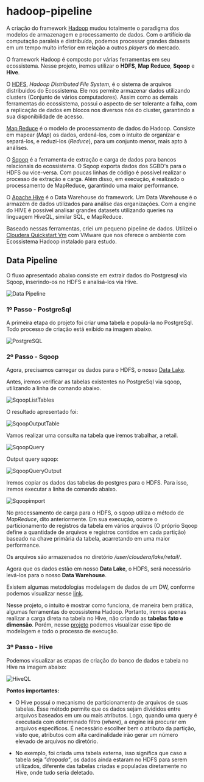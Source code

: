 # hadoop-pipeline

A criação do framework [Hadoop](https://hadoop.apache.org/) mudou totalmente o paradigma dos modelos de armazenagem e processamento de dados. Com o artifício da computação paralela e distribuída, podemos processar grandes datasets em um tempo muito inferior em relação a outros *players* do mercado. 

O framework Hadoop é composto por várias ferramentas em seu ecossistema. Nesse projeto, iremos utilizar o **HDFS**, **Map Reduce**, **Sqoop** e **Hive**.
 
O [HDFS](https://hadoop.apache.org/docs/r1.2.1/hdfs_design.htm), *Hadoop Distributed File System*, é o sistema de arquivos distribuidos do Ecossistema. Ele nos permite armazenar dados utilizando clusters (Conjunto de vários computadores). Assim como as demais ferramentas do ecossistema, possui o aspecto de ser tolerante a falha, com a replicação de dados em blocos nos diversos nós do cluster, garantindo a sua disponibilidade de acesso.

[Map Reduce](https://hadoop.apache.org/docs/r1.2.1/mapred_tutorial.html#Purpose) é o modelo de processamento de dados do Hadoop. Consiste em  mapear (*Map*) os dados, ordená-los, com o intuito de organizar e separá-los, e reduzi-los (*Reduce*), para um conjunto menor, mais apto à análises.

O [Sqoop](https://sqoop.apache.org/) é a ferramenta de extração e carga de dados para bancos relacionais do ecossistema. O Sqoop exporta dados dos SGBD's para o HDFS ou vice-versa. Com poucas linhas de código é possível realizar o processo de extração e carga. Além disso, em execução, é realizado o processamento de MapReduce, garantindo uma maior performance.

O [Apache Hive](https://hive.apache.org/) é o Data Warehouse do framework. Um Data Warehouse é o armazém de dados utilizados para análise das organizações. Com a engine do HIVE é possível analisar grandes datasets utilizando queries na linguagem HiveQL, similar SQL, e MapReduce.

Baseado nessas ferramentas, criei um pequeno pipeline de dados. Utilizei o [Cloudera Quickstart Vm](https://docs.cloudera.com/documentation/enterprise/5-14-x/topics/cloudera_quickstart_vm.html) com VMware que nos oferece o ambiente com Ecossistema Hadoop instalado para estudo.

## Data Pipeline 

O fluxo apresentado abaixo consiste em extrair dados do Postgresql via Sqoop, inserindo-os no HDFS e analisá-los via Hive.

![Data Pipeline](https://github.com/levisouuza/hadoop-pipeline/blob/master/HadoopFiles/hadoop-pipeline.PNG)

### 1º Passo - PostgreSql

A primeira etapa do projeto foi criar uma tabela e populá-la no PostgreSql. Todo processo de criação está exibido na imagem abaixo. 

![PostgreSQL](https://github.com/levisouuza/hadoop-pipeline/blob/master/HadoopFiles/Postgresql.png)

### 2º Passo - Sqoop

Agora, precisamos carregar os dados para o HDFS, o nosso [Data Lake](https://www.redhat.com/pt-br/topics/data-storage/what-is-a-data-lake).

Antes, iremos verificar as tabelas existentes no PostgreSql via sqoop, utilizando a linha de comando abaixo. 

![SqoopListTables](https://github.com/levisouuza/hadoop-pipeline/blob/master/HadoopFiles/SqoopListTables.png)

O resultado apresentado foi:

![SqoopOutputTable](https://github.com/levisouuza/hadoop-pipeline/blob/master/HadoopFiles/SqooplistTables.jpeg)

Vamos realizar uma consulta na tabela que iremos trabalhar, a retail. 

![SqoopQuery](https://github.com/levisouuza/hadoop-pipeline/blob/master/HadoopFiles/SqoopQuery.png)

Output query sqoop:

![SqoopQueryOutput](https://github.com/levisouuza/hadoop-pipeline/blob/master/HadoopFiles/SqoopQuery.jpeg)

Iremos copiar os dados das tabelas do postgres para o HDFS. Para isso, iremos executar a linha de comando abaixo.

![Sqoopimport](https://github.com/levisouuza/hadoop-pipeline/blob/master/HadoopFiles/SqoopImport.png)

No processamento de carga para o HDFS, o sqoop utiliza o método de *MapReduce*, dito anteriormente. Em sua execução, ocorre o particionamento de registros da tabela em vários arquivos (O próprio Sqoop define a quantidade de arquivos e registros contidos em cada partição) baseado na chave primária da tabela, acarretando em uma maior performance.

Os arquivos são armazenados no diretório */user/cloudera/lake/retail/*.

Agora que os dados estão em nosso **Data Lake**, o HDFS, será necessário levá-los para o nosso **Data Warehouse**. 

Existem algumas metodologias modelagem de dados de um DW, conforme podemos visualizar nesse [link](https://www.astera.com/pt/type/blog/data-warehouse-concepts/).

Nesse projeto, o intuito é mostrar como funciona, de maneira bem prática, algumas ferramentas do ecossistema Hadoop. Portanto, iremos apenas realizar a carga direta na tabela no Hive, não criando as **tabelas fato e dimensão**. Porém, nesse [projeto](https://github.com/levisouuza/Brazilian-E-commerce-Project) podemos visualizar esse tipo de modelagem e todo o processo de execução.

### 3º Passo - Hive

Podemos visualizar as etapas de criação do banco de dados e tabela no Hive na imagem abaixo:

![HiveQL](https://github.com/levisouuza/hadoop-pipeline/blob/master/HadoopFiles/HiveQL.png)

**Pontos importantes:**

* O Hive possui o mecanismo de particionamento de arquivos de suas tabelas. Esse método permite que os dados sejam divididos entre arquivos baseados em um ou mais atributos. Logo, quando uma query é executada com determinado filtro (*where*), a engine irá procurar em arquivos específicos. É necessário escolher bem o atributo da partição, visto que, atributos com alta cardinalidade irão gerar um número elevado de arquivos no diretório.

* No exemplo, foi criada uma tabela externa, isso significa que caso a tabela seja *"dropada"*, os dados ainda estaram no HDFS para serem utilizados, diferente das tabelas criadas e populadas diretamente no Hive, onde tudo seria deletado.
